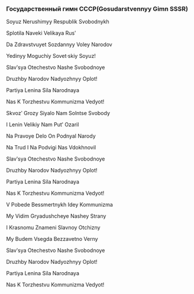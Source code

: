 ### Государственный гимн СССР(Gosudarstvennyy Gimn SSSR)

Soyuz Nerushimyy Respublik Svobodnykh

Splotila Naveki Velikaya Rusʹ

Da Zdravstvuyet Sozdannyy Voley Narodov

Yedinyy Moguchiy Sovet·skiy Soyuz!

Slavʹsya Otechestvo Nashe Svobodnoye

Druzhby Narodov Nadyozhnyy Oplot!

Partiya Lenina Sila Narodnaya

Nas K Torzhestvu Kommunizma Vedyot!

Skvozʹ Grozy Siyalo Nam Solntse Svobody

I Lenin Velikiy Nam Putʹ Ozaril

Na Pravoye Delo On Podnyal Narody

Na Trud I Na Podvigi Nas Vdokhnovil

Slavʹsya Otechestvo Nashe Svobodnoye

Druzhby Narodov Nadyozhnyy Oplot!

Partiya Lenina Sila Narodnaya

Nas K Torzhestvu Kommunizma Vedyot!

V Pobede Bessmertnykh Idey Kommunizma

My Vidim Gryadushcheye Nashey Strany

I Krasnomu Znameni Slavnoy Otchizny

My Budem Vsegda Bezzavetno Verny

Slavʹsya Otechestvo Nashe Svobodnoye

Druzhby Narodov Nadyozhnyy Oplot!

Partiya Lenina Sila Narodnaya

Nas K Torzhestvu Kommunizma Vedyot!
